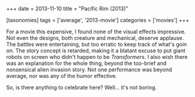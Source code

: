 +++
date = 2013-11-10
title = "Pacific Rim (2013)"

[taxonomies]
tags = ['average', '2013-movie']
categories = ['movies']
+++

For a movie this expensive, I found none of the visual effects
impressive. Not even the designs, both creature and mechanical, deserve
applause. The battles were entertaining, but too erratic to keep track
of what\'s goin on. The story concept is retarded, making it a blatant
excuse to put giant robots on screen who didn\'t happen to be
*Transformers*. I also wish there was an explanation for the whole
thing, beyond the too-brief and nonsensical alien invasion story. Not
one performance was beyond average, nor was any of the humor effective.

So, is there anything to celebrate here? Well\... it\'s not boring.
